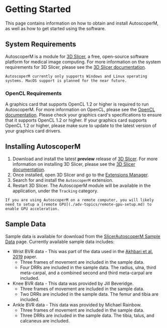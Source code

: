 # Getting Started

This page contains information on how to obtain and install AutoscoperM, as well as how to get started using the software.

## System Requirements

AutoscoperM is a module for [3D Slicer](https://download.slicer.org/), a free, open-source software platform for medical image computing. For more information on the system requirements for 3D Slicer, please see the [3D Slicer documentation](https://slicer.readthedocs.io/en/latest/user_guide/getting_started.html#system-requirements).

```{note}
AutoscoperM currently only supports Windows and Linux operating systems. MacOS support is planned for the near future.
```

### OpenCL Requirements

A graphics card that supports OpenCL 1.2 or higher is required to run AutoscoperM. For more information on OpenCL, please see the [OpenCL documentation](https://www.khronos.org/opencl/). Please check your graphics card's specifications to ensure that it supports OpenCL 1.2 or higher. If your graphics card supports OpenCL 1.2 or higher, please make sure to update to the latest version of your graphics card drivers.


## Installing AutoscoperM

1. Download and install the latest **preview** release of [3D Slicer](https://download.slicer.org/). For more information on installing 3D Slicer, please see the [3D Slicer documentation](https://slicer.readthedocs.io/en/latest/user_guide/getting_started.html#installing-3d-slicer).
2. Once installed, open 3D Slicer and go to the [Extensions Manager](https://slicer.readthedocs.io/en/latest/user_guide/extensions_manager.html).
3. Search for and install the `AutoscoperM` extension.
4. Restart 3D Slicer. The AutoscoperM module will be available in the application, under the `Tracking` category.

```{hint}
If you are using AutoscoperM on a remote computer, you will likely need to setup a [remote GPU](./adv-topics/remote-gpu-setup.md) to enable GPU acceleration.
```

## Sample Data

Sample data is available for download from the [SlicerAutoscoperM Sample Data](tutorials/sample-data.md#downloading-sample-data) page. Currently available sample data includes:

* Wrist BVR data - This was part of the data used in the [Akhbari et al. 2019](https://www.sciencedirect.com/science/article/abs/pii/S0021929019303847) paper. 
  * Three frames of movement are included in the sample data.
  * Four DRRs are included in the sample data. The radius, ulna, third meta-carpal, and a combined second and third meta-carpal are included.
* Knee BVR data - This data was provided by Jill Beveridge.
  * Three frames of movement are included in the sample data.
  * Two DRRs are included in the sample data. The femur and tibia are included.
* Ankle BVR data - This data was provided by Michael Rainbow.
  * Three frames of movement are included in the sample data.
  * Three DRRs are included in the sample data. The tibia, talus, and calcaneus are included.
